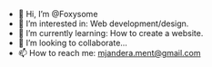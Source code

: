 - 👋 Hi, I’m @Foxysome
- 👀 I’m interested in: Web development/design.
- 🌱 I’m currently learning: How to create a website.
- 💞️ I’m looking to collaborate...
- 📫 How to reach me: mjandera.ment@gmail.com

<!---
Foxysome/Foxysome is a ✨ special ✨ repository because its `README.md` (this file) appears on your GitHub profile.
You can click the Preview link to take a look at your changes.
--->
